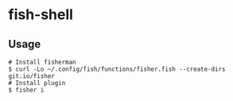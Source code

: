 # fish-shell

## Usage

```
# Install fisherman
$ curl -Lo ~/.config/fish/functions/fisher.fish --create-dirs git.io/fisher
# Install plugin
$ fisher i
```
